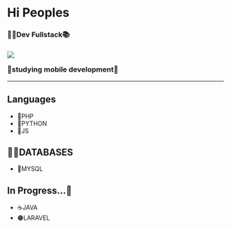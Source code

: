 <h1> Hi Peoples</h1>
<h3>👨‍💻Dev Fullstack📚<h3>

<img src="20230410_171501.gif">
<p> 📱studying mobile development📖
<hr>

<h2> Languages </h2>
<ul>
<li>🐘PHP</li>
<li>🐍PYTHON</li>
<li>🔶JS</li>

</ul>



<h2>🏦🎲DATABASES</h2>
<ul>
<li>🐬MYSQL</li>
</ul>


<h2>In Progress...🏃</h2>
<ul>
<li>☕JAVA</li>
<li>🟠LARAVEL</li>
</ul>

